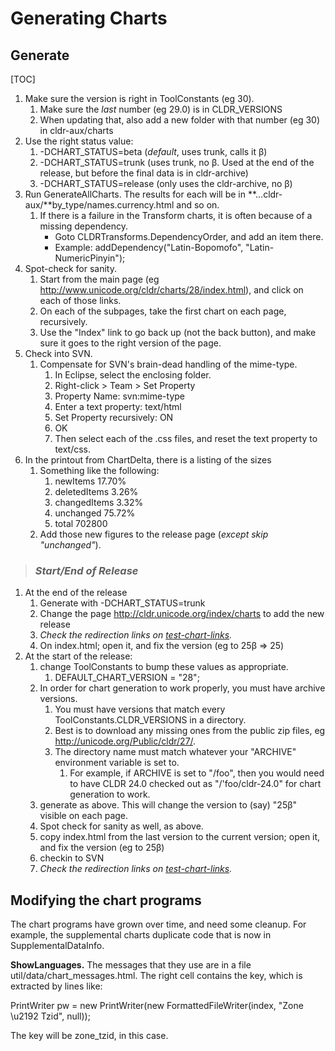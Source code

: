 # Generating Charts

## Generate

[TOC]

1.  Make sure the version is right in ToolConstants (eg 30).
    1.  Make sure the *last* number (eg 29.0) is in CLDR_VERSIONS
    2.  When updating that, also add a new folder with that number (eg 30) in
        cldr-aux/charts
2.  Use the right status value:
    1.  -DCHART_STATUS=beta (*default*, uses trunk, calls it β)
    2.  -DCHART_STATUS=trunk (uses trunk, no β. Used at the end of the release,
        but before the final data is in cldr-archive)
    3.  -DCHART_STATUS=release (only uses the cldr-archive, no β)
3.  Run GenerateAllCharts. The results for each will be in
    **...cldr-aux/**by_type/names.currency.html and so on.
    1.  If there is a failure in the Transform charts, it is often because of a
        missing dependency.
        *   Goto CLDRTransforms.DependencyOrder, and add an item there.
        *   Example: addDependency("Latin-Bopomofo", "Latin-NumericPinyin");
4.  Spot-check for sanity.
    1.  Start from the main page (eg
        http://www.unicode.org/cldr/charts/28/index.html), and click on each of
        those links.
    2.  On each of the subpages, take the first chart on each page, recursively.
    3.  Use the "Index" link to go back up (not the back button), and make sure
        it goes to the right version of the page.
5.  Check into SVN.
    1.  Compensate for SVN's brain-dead handling of the mime-type.
        1.  In Eclipse, select the enclosing folder.
        2.  Right-click > Team > Set Property
        3.  Property Name: svn:mime-type
        4.  Enter a text property: text/html
        5.  Set Property recursively: ON
        6.  OK
        7.  Then select each of the .css files, and reset the text property to
            text/css.
6.  In the printout from ChartDelta, there is a listing of the sizes
    1.  Something like the following:
        1.  newItems        17.70%
        2.  deletedItems    3.26%
        3.  changedItems    3.32%
        4.  unchanged       75.72%
        5.  total   702800
    2.  Add those new figures to the release page (*except skip "unchanged"*).

> ### *Start/End of Release*

1.  At the end of the release
    1.  Generate with -DCHART_STATUS=trunk
    2.  Change the page <http://cldr.unicode.org/index/charts> to add the new
        release
    3.  *Check the redirection links on
        [test-chart-links](test-chart-links.md).*
    4.  On index.html; open it, and fix the version (eg to 25β => 25)
2.  At the start of the release:
    1.  change ToolConstants to bump these values as appropriate.
        1.  DEFAULT_CHART_VERSION = "28";
    2.  In order for chart generation to work properly, you must have archive
        versions.
        1.  You must have versions that match every ToolConstants.CLDR_VERSIONS
            in a directory.
        2.  Best is to download any missing ones from the public zip files, eg
            http://unicode.org/Public/cldr/27/.
        3.  The directory name must match whatever your "ARCHIVE" environment
            variable is set to.
            1.  For example, if ARCHIVE is set to "/foo", then you would need to
                have CLDR 24.0 checked out as "/'foo/cldr-24.0" for chart
                generation to work.
    3.  generate as above. This will change the version to (say) "25β" visible
        on each page.
    4.  Spot check for sanity as well, as above.
    5.  copy index.html from the last version to the current version; open it,
        and fix the version (eg to 25β)
    6.  checkin to SVN
    7.  *Check the *redirection* links on
        [test-chart-links](test-chart-links.md).*

## Modifying the chart programs

The chart programs have grown over time, and need some cleanup. For example, the
supplemental charts duplicate code that is now in SupplementalDataInfo.

**ShowLanguages.** The messages that they use are in a file
util/data/chart_messages.html. The right cell contains the key, which is
extracted by lines like:

PrintWriter pw = new PrintWriter(new FormattedFileWriter(index, "Zone \\u2192
Tzid", null));

The key will be zone_tzid, in this case.
